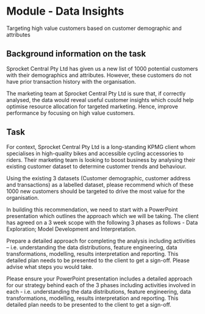 # Module - Data Insights

Targeting high value customers based on customer demographic and attributes

## Background information on the task

Sprocket Central Pty Ltd has given us a new list of 1000 potential customers with their demographics and attributes. However, these customers do not have prior transaction history with the organisation. 

The marketing team at Sprocket Central Pty Ltd is sure that, if correctly analysed, the data would reveal useful customer insights which could help optimise resource allocation for targeted marketing. Hence, improve performance by focusing on high value customers.

## Task 

For context, Sprocket Central Pty Ltd is a long-standing KPMG client whom specialises in high-quality bikes and accessible cycling accessories to riders. Their marketing team is looking to boost business by analysing their existing customer dataset to determine customer trends and behaviour. 

Using the existing 3 datasets (Customer demographic, customer address and transactions) as a labelled dataset, please recommend which of these 1000 new customers should be targeted to drive the most value for the organisation. 

In building this recommendation, we need to start with a PowerPoint presentation which outlines the approach which we will be taking. The client has agreed on a 3 week scope with the following 3 phases as follows - Data Exploration; Model Development and Interpretation.

Prepare a detailed approach for completing the analysis including activities – i.e. understanding the data distributions, feature engineering, data transformations, modelling, results interpretation and reporting. This detailed plan needs to be presented to the client to get a sign-off. Please advise what steps you would take. 

Please ensure your PowerPoint presentation includes a detailed approach for our strategy behind each of the 3 phases including activities involved in each - i.e. understanding the data distributions, feature engineering, data transformations, modelling, results interpretation and reporting. This detailed plan needs to be presented to the client to get a sign-off.